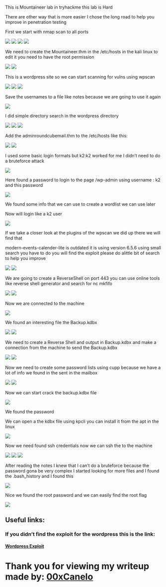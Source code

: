 <p>This is Mountaineer lab in tryhackme this lab is Hard </p>

<p>There are other way that is more easier I chose the long road to help you improve in penetration testing</p>

<p>First we start with nmap scan to all ports</p>

<img src="./Images/Screenshot%202024-10-28%20140042.png"></img>
<img src="./Images/Screenshot%202024-10-28%20140212.png"></img>
<img src="./Images/Screenshot%202024-10-28%20140428.png"></img>
<img src="./Images/Screenshot%202024-10-28%20140626.png"></img>

<p>We need to create the Mountaineer.thm in the /etc/hosts in the kali linux to edit it you need to have the root permission </p>

<img src="./Images/Screenshot%202024-10-28%20140846.png"></img>
<img src="./Images/Screenshot%202024-10-28%20140955.png"></img>

<p>This is a wordpress site so we can start scanning for vulns using wpscan </p> 

<img src="./Images/Screenshot%202024-10-28%20141051.png"></img>
<img src="./Images/Screenshot%202024-10-28%20141138.png"></img>
<img src="./Images/Screenshot%202024-10-28%20141349.png"></img>

<p>Save the usernames to a file like notes because we are going to use it again </p>

<img src="./Images/Screenshot%202024-10-28%20141509.png"></img>

<p>I did simple directory search in the wordpress directory</p>

<img src="./Images/Screenshot%202024-10-28%20142428.png"></img>
<img src="./Images/Screenshot%202024-10-28%20142519.png"></img>
<img src="./Images/Screenshot%202024-10-28%20142637.png"></img>

<p>Add the adminroundcubemail.thm to the /etc/hosts like this:</p> 

<img src="./Images/Screenshot%202024-10-28%20142737.png"></img>
<img src="./Images/Screenshot%202024-10-28%20143914.png"></img>

<p>I used some basic login formats but k2:k2 worked for me I didn’t need to do a bruteforce attack </p>

<img src="./Images/Screenshot%202024-10-28%20144021.png"></img>

<p>Here found a password to login to the page /wp-admin using username : k2 and this password</p>

<img src="./Images/Screenshot%202024-10-28%20144156.png"></img>

<p>We found some info that we can use to create a wordlist we can use later </p>

<p>Now will login like a k2 user</p>

<img src="./Images/Screenshot%202024-10-28%20144443.png"></img>

<p>If we take a closer look at the plugins of the wpscan we did up there we will find that</p>

<p>modern-events-calender-lite is outdated it is using version 6.5.6 using small search you have to do you will find the exploit please do alittle bit of search to help you improve</p>

<img src="./Images/Screenshot%202024-10-28%20145206.png"></img>
<img src="./Images/Screenshot%202024-10-28%20145256.png"></img> 

<p>We are going to create a ReverseShell on port 443 you can use online tools like reverse shell generator and search for nc mkfifo </p>

<img src="./Images/Screenshot%202024-10-28%20145521.png"></img>
<img src="./Images/Screenshot%202024-10-28%20145648.png"></img>

<p>Now we are connected to the machine</p>

<img src="./Images/Screenshot%202024-10-28%20145807.png"></img>

<p>We found an interesting file the Backup.kdbx</p>

<img src="./Images/Screenshot%202024-10-28%20145854.png"></img>
<img src="./Images/Screenshot%202024-10-28%20150008.png"></img>

<p>We need to create a Reverse Shell and output in Backup.kdbx and make a connection from the machine to send the Backup.kdbx</p>

<img src="./Images/Screenshot%202024-10-28%20151122.png"></img>
<img src="./Images/Screenshot%202024-10-28%20151135.png"></img>

<p>Now we need to create some password lists using cupp because we have a lot of info we found in the sent in the mailbox </p>

<img src="./Images/Screenshot%202024-10-28%20151512.png"></img>
<img src="./Images/Screenshot%202024-10-28%20151525.png"></img>

<p>Now we can start crack the backup.kdbx file</p> 

<img src="./Images/Screenshot%202024-10-28%20151702.png"></img>

<p>We found the password</p> 
<p>We can open a the kdbx file using kpcli you can install it from the apt in the linux</p>

<img src="./Images/Screenshot%202024-10-28%20151851.png"></img>
 
<p>Now we need found ssh credentials now we can ssh the to the machine</p>

 <img src="./Images/Screenshot%202024-10-28%20151954.png"></img>
 <img src="./Images/Screenshot%202024-10-28%20152028.png"></img>
 <img src="./Images/Screenshot%202024-10-28%20152135.png"></img>
 
<p>After reading the notes I knew that I can’t do a bruteforce because the password gona be very complex I started looking for more files and I found the .bash_history and I found this </p>

<img src="./Images/Screenshot%202024-10-28%20152212.png"></img>

<p>Nice we found the root password and we can easily find the root flag</p>

<img src="./Images/Screenshot%202024-10-28%20152324.png"></img>

<h2>Useful links:</h2>
<h3>If you didn’t find the exploit for the wordpress this is the link: </h3>
<h4><a href="https://www.exploit-db.com/exploits/50082">Wordpress Exploit</a></h4>

<h1>Thank you for viewing my writeup made by: <a href="https://tryhackme.com/r/p/00xCanelo">00xCanelo</a></h1>
